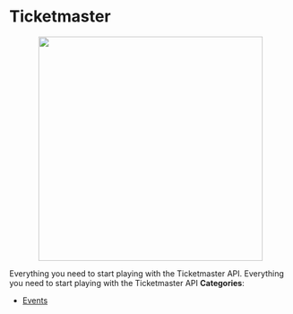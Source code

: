 # Ticketmaster

<p align="center">
    <img width="400" src="https://raw.githubusercontent.com/awesome-apis/awesome-apis/apis/ticketmaster/logo_256x256.png" />
</p>


Everything you need to start playing with the Ticketmaster API. Everything you need to start playing with the Ticketmaster API
**Categories**:

- [Events](https://github/awesome-apis/awesome-apis#events)



